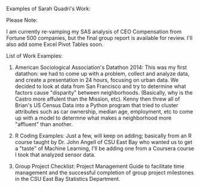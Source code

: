 Examples of Sarah Quadri's Work:

Please Note: 

I am currently re-vamping my SAS analysis of CEO Compensation from Fortune 500 companies, but the final group report is available for review.  I'll also add some Excel Pivot Tables soon.

List of Work Examples:

1. American Sociological Association's Datathon 2014:
   This was my first datathon: we had to come up with a problem, collect and analyze data, and create a presentation in
   24 hours, focusing on urban data.  We decided to look at data from San Francisco and try to determine what factors
   cause "disparity" between neighborhoods. (Basically, why is the Castro more affulent than the Mission, etc). 
   Kenny then threw all of Brian's US Census Data into a Python program that tried to cluster attributes such as car ownership,
   median age, employment, etc to come up with a model to determne what makes a neighborhood more "affluent" than another.
   
2. R Coding Examples:
   Just a few, will keep on adding; basically from an R course taught by Dr. John Angell of CSU East Bay who wanted us to get
   a "taste" of Machine Learning,  I'll be adding one from a Coursera course I took that analyzed sensor data.

3.	Group Project Checklist: 
Project Management Guide to facilitate time management and the successful completion of group project milestones 
in the CSU East Bay Statistics Department.


